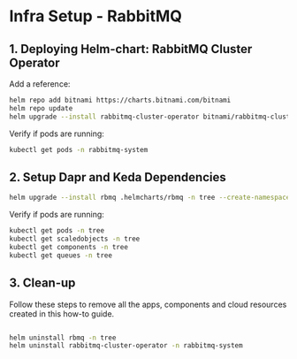 # Infra Setup - RabbitMQ

## 1. Deploying Helm-chart: RabbitMQ Cluster Operator

Add a reference:

```sh
helm repo add bitnami https://charts.bitnami.com/bitnami
helm repo update
helm upgrade --install rabbitmq-cluster-operator bitnami/rabbitmq-cluster-operator -n rabbitmq-system --create-namespace
```

Verify if pods are running:

```sh
kubectl get pods -n rabbitmq-system
```

## 2. Setup Dapr and Keda Dependencies

```sh
helm upgrade --install rbmq .helmcharts/rbmq -n tree --create-namespace
```

Verify if pods are running:

```sh
kubectl get pods -n tree
kubectl get scaledobjects -n tree
kubectl get components -n tree
kubectl get queues -n tree
```

## 3. Clean-up

Follow these steps to remove all the apps, components and cloud resources created in this how-to guide.

```sh

helm uninstall rbmq -n tree
helm uninstall rabbitmq-cluster-operator -n rabbitmq-system

```
